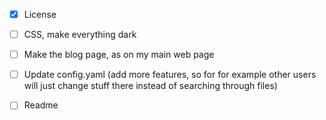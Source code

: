 - [x] License

- [ ] CSS, make everything dark
- [ ] Make the blog page, as on my main web page
- [ ] Update config.yaml (add more features, so for for example other users will just change stuff there instead of searching through files)
- [ ] Readme
